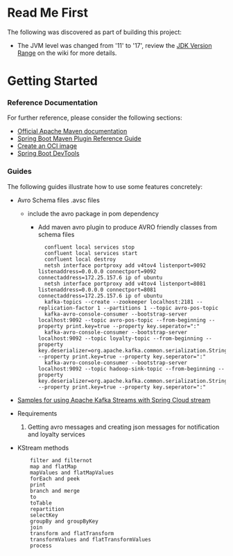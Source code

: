 # Read Me First
The following was discovered as part of building this project:

* The JVM level was changed from '11' to '17', review the [JDK Version Range](https://github.com/spring-projects/spring-framework/wiki/Spring-Framework-Versions#jdk-version-range) on the wiki for more details.

# Getting Started

### Reference Documentation
For further reference, please consider the following sections:

* [Official Apache Maven documentation](https://maven.apache.org/guides/index.html)
* [Spring Boot Maven Plugin Reference Guide](https://docs.spring.io/spring-boot/docs/3.0.3/maven-plugin/reference/html/)
* [Create an OCI image](https://docs.spring.io/spring-boot/docs/3.0.3/maven-plugin/reference/html/#build-image)
* [Spring Boot DevTools](https://docs.spring.io/spring-boot/docs/3.0.3/reference/htmlsingle/#using.devtools)

### Guides
The following guides illustrate how to use some features concretely:
* Avro Schema files .avsc files
  * include the avro package in pom dependency
    * Add maven avro plugin to produce AVRO friendly classes from schema files

            confluent local services stop
            confluent local services start
            confluent local destroy
            netsh interface portproxy add v4tov4 listenport=9092 listenaddress=0.0.0.0 connectport=9092 connectaddress=172.25.157.6 ip of ubuntu
            netsh interface portproxy add v4tov4 listenport=8081 listenaddress=0.0.0.0 connectport=8081 connectaddress=172.25.157.6 ip of ubuntu
            kafka-topics --create --zookeeper localhost:2181 --replication-factor 1 --partitions 1 --topic avro-pos-topic
            kafka-avro-console-consumer --bootstrap-server localhost:9092 --topic avro-pos-topic --from-beginning --property print.key=true --property key.seperator=":"
            kafka-avro-console-consumer --bootstrap-server localhost:9092 --topic loyalty-topic --from-beginning --property key.deserializer=org.apache.kafka.common.serialization.StringDeserializer  --property print.key=true --property key.seperator=":"
            kafka-avro-console-consumer --bootstrap-server localhost:9092 --topic hadoop-sink-topic --from-beginning --property key.deserializer=org.apache.kafka.common.serialization.StringDeserializer  --property print.key=true --property key.seperator=":"
* [Samples for using Apache Kafka Streams with Spring Cloud stream](https://github.com/spring-cloud/spring-cloud-stream-samples/tree/master/kafka-streams-samples)
* Requirements
  1. Getting avro messages and creating json messages for notification and loyalty services
* KStream methods

          filter and filternot
          map and flatMap
          mapValues and flatMapValues
          forEach and peek
          print
          branch and merge
          to
          toTable
          repartition
          selectKey
          groupBy and groupByKey
          join
          transform and flatTransform
          transformValues and flatTransformValues
          process

  

